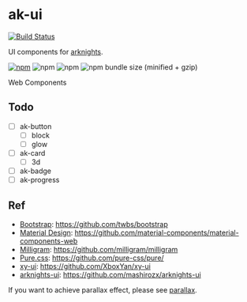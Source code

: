 # ak-ui

[![Build Status](https://travis-ci.com/YunYouJun/ak-ui.svg?branch=master)](https://travis-ci.com/YunYouJun/ak-ui)

UI components for [arknights](https://ak.hypergryph.com/).

[![npm](https://img.shields.io/npm/v/ak-ui.svg?style=for-the-badge)](https://www.npmjs.com/package/ak-ui)
![npm](https://img.shields.io/npm/dt/ak-ui.svg?style=for-the-badge)
![npm](https://img.shields.io/npm/l/ak-ui.svg?style=for-the-badge)
![npm bundle size (minified + gzip)](https://img.shields.io/bundlephobia/minzip/ak-ui.svg?style=for-the-badge)

Web Components

## Todo

- [ ] ak-button
  - [ ] block
  - [ ] glow
- [ ] ak-card
  - [ ] 3d
- [ ] ak-badge
- [ ] ak-progress

## Ref

- [Bootstrap](https://getbootstrap.com/): <https://github.com/twbs/bootstrap>
- [Material Design](https://material.io/develop/web/): <https://github.com/material-components/material-components-web>
- [Milligram](https://milligram.io/): <https://github.com/milligram/milligram>
- [Pure.css](https://purecss.io/): <https://github.com/pure-css/pure/>
- [xy-ui](https://xy-ui.codelabo.cn/docs): <https://github.com/XboxYan/xy-ui>
- [arknights-ui](https://ak.2heng.xin/): <https://github.com/mashirozx/arknights-ui>

If you want to achieve parallax effect, please see [parallax](https://github.com/wagerfield/parallax).
